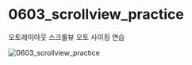 # 0603_scrollview_practice

오토레이아웃
스크롤뷰 오토 사이징 연습

![0603_scrollview_practice](https://user-images.githubusercontent.com/73145656/120609544-3b582f80-c48d-11eb-8734-4d4f2ad0d0d2.gif)
